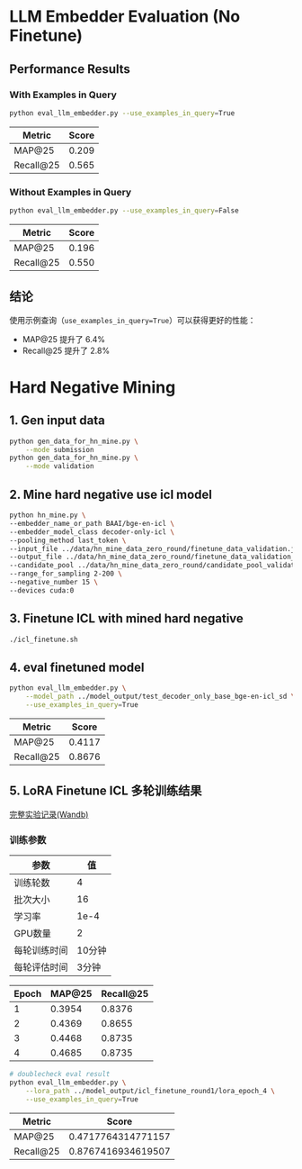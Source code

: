 # LLM Embedder Evaluation (No Finetune)

## Performance Results

### With Examples in Query
```bash
python eval_llm_embedder.py --use_examples_in_query=True
```
| Metric | Score |
|--------|-------|
| MAP@25 | 0.209 |
| Recall@25 | 0.565 |

### Without Examples in Query
```bash
python eval_llm_embedder.py --use_examples_in_query=False
```
| Metric | Score |
|--------|-------|
| MAP@25 | 0.196 |
| Recall@25 | 0.550 |

## 结论
使用示例查询（`use_examples_in_query=True`）可以获得更好的性能：
- MAP@25 提升了 6.4%
- Recall@25 提升了 2.8%

# Hard Negative Mining
## 1. Gen input data
```bash
python gen_data_for_hn_mine.py \
    --mode submission
python gen_data_for_hn_mine.py \
    --mode validation
```

## 2. Mine hard negative use icl model
```bash
python hn_mine.py \
--embedder_name_or_path BAAI/bge-en-icl \
--embedder_model_class decoder-only-icl \
--pooling_method last_token \
--input_file ../data/hn_mine_data_zero_round/finetune_data_validation.jsonl \
--output_file ../data/hn_mine_data_zero_round/finetune_data_validation_minedHN.jsonl \
--candidate_pool ../data/hn_mine_data_zero_round/candidate_pool_validation.jsonl \
--range_for_sampling 2-200 \
--negative_number 15 \
--devices cuda:0
```

## 3. Finetune ICL with mined hard negative
```bash
./icl_finetune.sh
```
## 4. eval finetuned model
```bash
python eval_llm_embedder.py \
    --model_path ../model_output/test_decoder_only_base_bge-en-icl_sd \
    --use_examples_in_query=True
```
| Metric | Score |
|--------|-------|
| MAP@25 | 0.4117 |
| Recall@25 | 0.8676 |

## 5. LoRA Finetune ICL 多轮训练结果

[完整实验记录(Wandb)](https://wandb.ai/rsliu94/huggingface/runs/mbhmntcf/workspace?nw=nwuserrsliu94)

### 训练参数
| 参数 | 值 |
|------|-----|
| 训练轮数 | 4 |
| 批次大小 | 16 |
| 学习率 | 1e-4 |
| GPU数量 | 2 |
| 每轮训练时间 | 10分钟 |
| 每轮评估时间 | 3分钟 |

| Epoch | MAP@25 | Recall@25 |
|-------|--------|-----------|
| 1 | 0.3954 | 0.8376 |
| 2 | 0.4369 | 0.8655 |
| 3 | 0.4468 | 0.8735 |
| 4 | 0.4685 | 0.8735 |

```bash
# doublecheck eval result
python eval_llm_embedder.py \
    --lora_path ../model_output/icl_finetune_round1/lora_epoch_4 \
    --use_examples_in_query=True
```
| Metric | Score |
|--------|-------|
| MAP@25 | 0.4717764314771157 |
| Recall@25 | 0.8767416934619507 |
